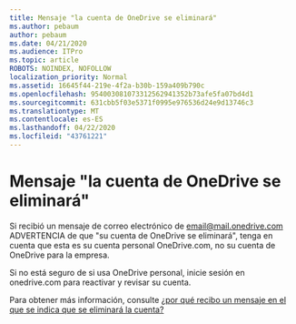 ```yaml
---
title: Mensaje "la cuenta de OneDrive se eliminará"
ms.author: pebaum
author: pebaum
ms.date: 04/21/2020
ms.audience: ITPro
ms.topic: article
ROBOTS: NOINDEX, NOFOLLOW
localization_priority: Normal
ms.assetid: 16645f44-219e-4f2a-b30b-159a409b790c
ms.openlocfilehash: 954003081073312562941352b73afe5fa07bd4d1
ms.sourcegitcommit: 631cbb5f03e5371f0995e976536d24e9d13746c3
ms.translationtype: MT
ms.contentlocale: es-ES
ms.lasthandoff: 04/22/2020
ms.locfileid: "43761221"
---
```

# <a name="onedrive-account-will-be-deleted-message"></a>Mensaje "la cuenta de OneDrive se eliminará"

Si recibió un mensaje de correo electrónico de email@mail.onedrive.com ADVERTENCIA de que "su cuenta de OneDrive se eliminará", tenga en cuenta que esta es su cuenta personal OneDrive.com, no su cuenta de OneDrive para la empresa. 
  
Si no está seguro de si usa OneDrive personal, inicie sesión en onedrive.com para reactivar y revisar su cuenta.
  
Para obtener más información, consulte [¿por qué recibo un mensaje en el que se indica que se eliminará la cuenta?](https://go.microsoft.com/fwlink/?linkid=2036151&amp;clcid=0x409)
  

